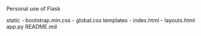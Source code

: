 Personal use of Flask

static
    - bootstrap.min.css
    - global.css
templates
    - index.html
    - layouts.html
app.py
README.md